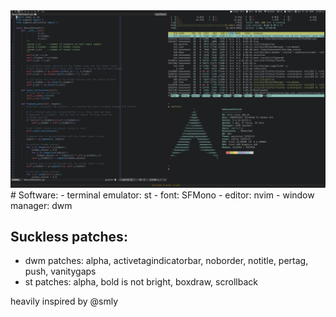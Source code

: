 <div align="center"><img src=" https://raw.githubusercontent.com/bakunowski/dotfiles/master/screenshot_dwm.png" width="768"/></div>
# Software:
- terminal emulator: st
- font: SFMono
- editor: nvim
- window manager: dwm

## Suckless patches:
- dwm patches: alpha, activetagindicatorbar, noborder, notitle, pertag, push, vanitygaps
- st patches: alpha, bold is not bright, boxdraw, scrollback

heavily inspired by @smly
